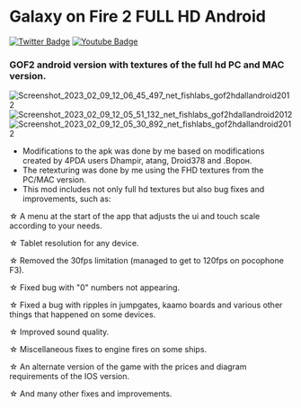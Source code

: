 # Galaxy on Fire 2 FULL HD Android

[![Twitter Badge](https://img.shields.io/badge/-Twitter-1ca0f1?style=flat-square&labelColor=1ca0f1&logo=twitter&logoColor=white&link=https://twitter.com/KiritoJPK)](https://twitter.com/KiritoJPK)
[![Youtube Badge](https://img.shields.io/badge/-YouTube-ff0000?style=flat-square&labelColor=ff0000&logo=youtube&logoColor=white&link=https://www.youtube.com/c/KiritoJPK)](https://www.youtube.com/c/KiritoJPK)

### GOF2 android version with textures of the full hd PC and MAC version.

![Screenshot_2023_02_09_12_06_45_497_net_fishlabs_gof2hdallandroid2012](https://user-images.githubusercontent.com/96847826/217856455-ae3a35b1-dced-43ea-a9c8-f46656da4ac2.png)
![Screenshot_2023_02_09_12_05_51_132_net_fishlabs_gof2hdallandroid2012](https://user-images.githubusercontent.com/96847826/217856760-7f5e0778-21d6-410d-965e-184b0056fe7b.png)
![Screenshot_2023_02_09_12_05_30_892_net_fishlabs_gof2hdallandroid2012](https://user-images.githubusercontent.com/96847826/217856873-00d07431-cc08-47ad-9e9b-01b5df51a1e8.png)

- Modifications to the apk was done by me based on modifications created by 4PDA users Dhаmpir, atang, Droid378 and .Ворон.
- The retexturing was done by me using the FHD textures from the PC/MAC version.
- This mod includes not only full hd textures but also bug fixes and improvements, such as:



☆ A menu at the start of the app that adjusts the ui and touch scale according to your needs.

☆ Tablet resolution for any device.

☆ Removed the 30fps limitation (managed to get to 120fps on pocophone F3).

☆ Fixed bug with "0" numbers not appearing.

☆ Fixed a bug with ripples in jumpgates, kaamo boards and various other things that happened on some devices.

☆ Improved sound quality.

☆ Miscellaneous fixes to engine fires on some ships.

☆ An alternate version of the game with the prices and diagram requirements of the IOS version.

☆ And many other fixes and improvements.
